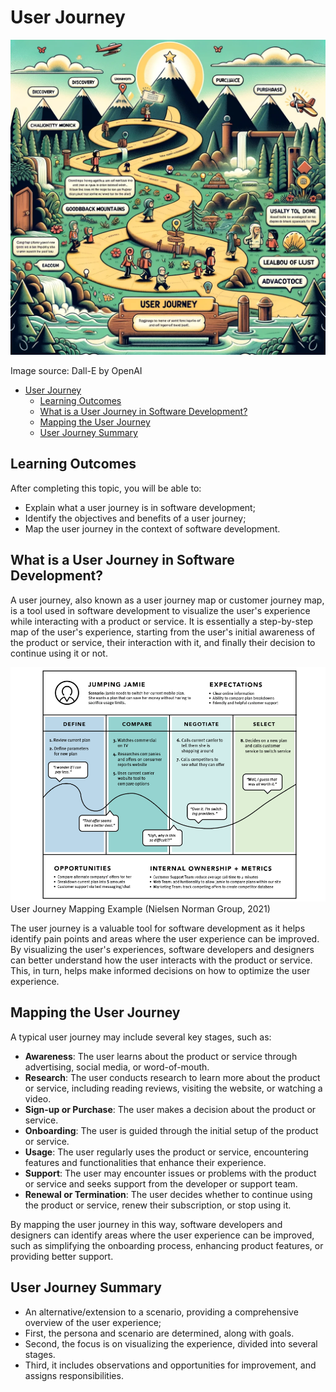 # User Journey

![User Journey](User-Journey.webp)

Image source: Dall-E by OpenAI

- [User Journey](#user-journey)
  - [Learning Outcomes](#learning-outcomes)
  - [What is a User Journey in Software Development?](#what-is-a-user-journey-in-software-development)
  - [Mapping the User Journey](#mapping-the-user-journey)
  - [User Journey Summary](#user-journey-summary)

## Learning Outcomes

After completing this topic, you will be able to:

- Explain what a user journey is in software development;
- Identify the objectives and benefits of a user journey;
- Map the user journey in the context of software development.

## What is a User Journey in Software Development?

A user journey, also known as a user journey map or customer journey map, is a tool used in software development to visualize the user's experience while interacting with a product or service. It is essentially a step-by-step map of the user's experience, starting from the user's initial awareness of the product or service, their interaction with it, and finally their decision to continue using it or not.

![User Journey Mapping Example](Kasutajateekond_1.png)
User Journey Mapping Example (Nielsen Norman Group, 2021)

The user journey is a valuable tool for software development as it helps identify pain points and areas where the user experience can be improved. By visualizing the user's experiences, software developers and designers can better understand how the user interacts with the product or service. This, in turn, helps make informed decisions on how to optimize the user experience.

## Mapping the User Journey

A typical user journey may include several key stages, such as:

- **Awareness**: The user learns about the product or service through advertising, social media, or word-of-mouth.
- **Research**: The user conducts research to learn more about the product or service, including reading reviews, visiting the website, or watching a video.
- **Sign-up or Purchase**: The user makes a decision about the product or service.
- **Onboarding**: The user is guided through the initial setup of the product or service.
- **Usage**: The user regularly uses the product or service, encountering features and functionalities that enhance their experience.
- **Support**: The user may encounter issues or problems with the product or service and seeks support from the developer or support team.
- **Renewal or Termination**: The user decides whether to continue using the product or service, renew their subscription, or stop using it.

By mapping the user journey in this way, software developers and designers can identify areas where the user experience can be improved, such as simplifying the onboarding process, enhancing product features, or providing better support.

## User Journey Summary

- An alternative/extension to a scenario, providing a comprehensive overview of the user experience;
- First, the persona and scenario are determined, along with goals.
- Second, the focus is on visualizing the experience, divided into several stages.
- Third, it includes observations and opportunities for improvement, and assigns responsibilities.
